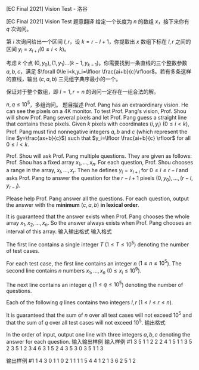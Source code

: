 



[EC Final 2021] Vision Test - 洛谷














[EC Final 2021] Vision Test
题意翻译
给定一个长度为 $n$ 的数组 $x$，接下来你有 $q$ 次询问。

第 $i$ 次询问给出一个区间 $l,r$，设 $k=r-l+1$，你提取出 $x$ 数组下标在 $l,r$ 之间的区间 $y_i=x_{i+l}(0\le i<k)$。

考虑 $k$ 个点 $(0,y_0),(1,y_1)\dots(k-1,y_{k-1})$。你需要找到一条直线的三个整数参数 $a,b,c$，满足 $\forall 0\le i<k,y_i=\lfloor \frac{ai+b}{c}\rfloor$。若有多条这样的直线，输出 $(c,a,b)$ 三元组字典序最小的一个。

保证对于整个数组，即 $l=1,r=n$ 的询问一定存在一组合法的解。

$n,q\le 10^5$，多组询问。
题目描述
Prof. Pang has an extraordinary vision. He can see the pixels on a 4K monitor. To test Prof. Pang's vision, Prof. Shou will show Prof. Pang several pixels and let Prof. Pang guess a straight line that contains these pixels. Given $k$ pixels with coordinates $(i, y_i)$ ($0\le i<k$), Prof. Pang must find nonnegative integers $a, b$ and $c$ (which represent the line $y=\frac{ax+b}{c}$) such that $y_i=\lfloor \frac{ai+b}{c} \rfloor$ for all $0\le i<k$. 

Prof. Shou will ask Prof. Pang multiple questions. They are given as follows: Prof. Shou has a fixed array $x_1,\ldots, x_n$. For each question, Prof. Shou chooses a range in the array, $x_l,\ldots, x_r$. Then he defines $y_i=x_{l+i}$ for $0\le i\le r - l$ and asks Prof. Pang to answer the question for the $r-l+1$ pixels $(0, y_0), \ldots, (r-l, y_{r-l})$.

Please help Prof. Pang answer all the questions. For each question, output the answer with the **minimum** $(c, a, b)$ **in lexical order**.

It is guaranteed that the answer exists when Prof. Pang chooses the whole array $x_1, x_2, \dots, x_n$. So the answer always exists when Prof. Pang chooses an interval of this array.
输入输出格式
输入格式

The first line contains a single integer $T$ ($1\le T\le 10^5$) denoting the number of test cases.

For each test case, the first line contains an integer $n$ ($1\leq n\leq 10^5$). The second line contains $n$ numbers $x_1, \ldots , x_{n}$ ($0\leq x_i\leq 10^9$).

The next line contains an integer $q$ ($1\le q\le 10^5$) denoting the number of questions.

Each of the following $q$ lines contains two integers $l, r$ ($1\le l\le r\le n$). 

It is guaranteed that the sum of $n$ over all test cases will not exceed $10^5$ and that the sum of $q$ over all test cases will not exceed $10^5$.
输出格式

In the order of input, output one line with three integers $a, b, c$ denoting the answer for each question.
输入输出样例
输入样例 #1
3
5
1 1 2 2 2
4
1 5
1 1
3 5
2 3
5
1 2 3 4 6
3
1 5
2 4
3 5
3
0 3 5
1
1 3

输出样例 #1
1 4 3
0 1 1
0 2 1
1 1 1
5 4 4
1 2 1
3 6 2
5 1 2







